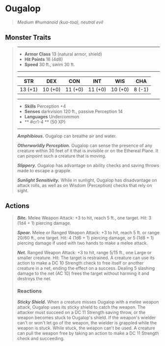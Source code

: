 # Ougalop
>*Medium #humanoid (kuo-toa), neutral evil*
## Monster Traits
>___
>- **Armor Class** 13 (natural armor, shield)
>- **Hit Points** 18 (4d8)
>- **Speed** 30 ft., swim 30 ft.
>___
>|STR|DEX|CON|INT|WIS|CHA|
>|:---:|:---:|:---:|:---:|:---:|:---:|
>|13 (+1)|10 (+0)|11 (+0)|11 (+0)|10 (+0)|8 (-1)|
>___
>- **Skills** Perception +4
>- **Senses** darkvision 120 ft., passive Perception 14
>- **Languages** Undercommon
>- ** #cr1-4 ** (50 XP)
>___
>***Amphibious.*** Ougalop can breathe air and water.  
>
>***Otherworldly Perception.*** Ougalop can sense the presence of any creature within 30 feet of it that is invisible or on the Ethereal Plane. It can pinpoint such a creature that is moving.  
>
>***Slippery.*** Ougalop has advantage on ability checks and saving throws made to escape a grapple.  
>
>***Sunlight Sensitivity.*** While in sunlight, Ougalop has disadvantage on attack rolls, as well as on Wisdom (Perception) checks that rely on sight.  
>
## Actions
>***Bite.*** Melee Weapon Attack: +3 to hit, reach 5 ft., one target. Hit: 3 (1d4 + 1) piercing damage.  
>
>***Spear.*** Melee  or Ranged Weapon Attack: +3 to hit, reach 5 ft. or range 20/60 ft., one target. Hit: 4 (1d6 + 1) piercing damage, or 5 (1d8 + 1) piercing damage if used with two hands to make a melee attack.  
>
>***Net.*** Ranged Weapon Attack: +3 to hit, range 5/15 ft., one Large or smaller creature. Hit: The target is restrained. A creature can use its action to make a DC 10 Strength check to free itself or another creature in a net, ending the effect on a success. Dealing 5 slashing damage to the net (AC 10) frees the target without harming it and destroys the net.  
>
>### Reactions
>***Sticky Shield.*** When a creature misses Ougalop with a melee weapon attack, Ougalop uses its sticky shield to catch the weapon. The attacker must succeed on a DC 11 Strength saving throw, or the weapon becomes stuck to Ougalop's shield. If the weapon's wielder can't or won't let go of the weapon, the wielder is grappled while the weapon is stuck. While stuck, the weapon can't be used. A creature can pull the weapon free by taking an action to make a DC 11 Strength check and succeeding.